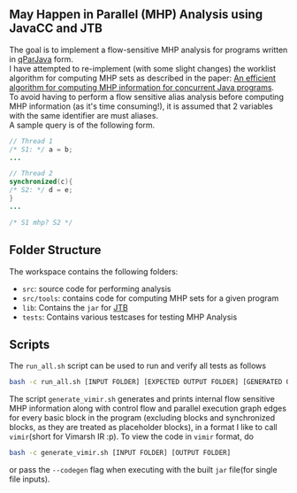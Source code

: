 ## May Happen in Parallel (MHP) Analysis using JavaCC and JTB

The goal is to implement a flow-sensitive MHP analysis for programs written in [qParJava](http://www.cse.iitm.ac.in/~krishna/cs6235/subsets.html) form.  
I have attempted to re-implement (with some slight changes) the worklist algorithm for computing MHP sets as described in the paper:    [An efficient algorithm for computing MHP information for concurrent Java programs](https://dl.acm.org/doi/10.1145/318774.319252).  
To avoid having to perform a flow sensitive alias analysis before computing MHP information (as it's time consuming!), it is assumed that 2 variables with the same identifier are must aliases.  
A sample query is of the following form.
```java
// Thread 1
/* S1: */ a = b;
...

// Thread 2
synchronized(c){
/* S2: */ d = e;
}
...

/* S1 mhp? S2 */
```

## Folder Structure

The workspace contains the following folders:

- `src`: source code for performing analysis
- `src/tools`: contains code for computing MHP sets for a given program
- `lib`: Contains the `jar` for [JTB](http://compilers.cs.ucla.edu/jtb/)
- `tests`: Contains various testcases for testing MHP Analysis

## Scripts
The `run_all.sh` script can be used to run and verify all tests as follows
```bash
bash -c run_all.sh [INPUT FOLDER] [EXPECTED OUTPUT FOLDER] [GENERATED OUTPUT FOLDER]
```
The script `generate_vimir.sh` generates and prints internal flow sensitive MHP information along with control flow and parallel execution graph edges for every basic block in the program (excluding blocks and synchronized blocks, as they are treated as placeholder blocks), in a format I like to call `vimir`(short for Vimarsh IR :p). 
To view the code in `vimir` format, do
```bash
bash -c generate_vimir.sh [INPUT FOLDER] [OUTPUT FOLDER]
```
or pass the `--codegen` flag when executing with the built `jar` file(for single file inputs).
